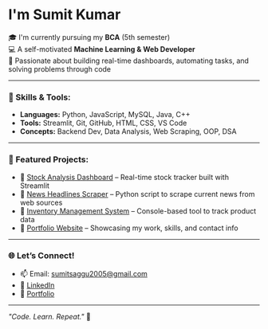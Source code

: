 # I'm Sumit Kumar

🎓 I'm currently pursuing my **BCA** (5th semester)  
💻 A self-motivated **Machine Learning & Web Developer**  
🚀 Passionate about building real-time dashboards, automating tasks, and solving problems through code

---

### 🧠 Skills & Tools:
- **Languages:** Python, JavaScript, MySQL, Java, C++
- **Tools:** Streamlit, Git, GitHub, HTML, CSS, VS Code
- **Concepts:** Backend Dev, Data Analysis, Web Scraping, OOP, DSA

---

### 📌 Featured Projects:
- 🔹 [Stock Analysis Dashboard](https://stock-analysis-dash.streamlit.app/) – Real-time stock tracker built with Streamlit  
- 🔹 [News Headlines Scraper](https://github.com/sumit-saggu/News-Headlines) – Python script to scrape current news from web sources  
- 🔹 [Inventory Management System](https://github.com/sumit-saggu/Inventory-management) – Console-based tool to track product data  
- 🔹 [Portfolio Website](https://portfoliyo-g730.onrender.com/) – Showcasing my work, skills, and contact info  

---

### 🌐 Let’s Connect!
- 📫 Email: [sumitsaggu2005@gmail.com](mailto:sumitsaggu2005@gmail.com)  
- 💼 [LinkedIn](https://www.linkedin.com/in/sumit-saggu)  
- 🌟 [Portfolio](https://portfoliyo-g730.onrender.com)

---

_"Code. Learn. Repeat."_ 🔁
